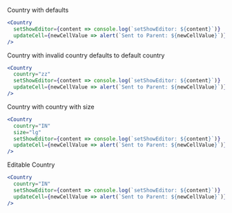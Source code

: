 Country with defaults

```jsx
<Country
  setShowEditor={content => console.log(`setShowEditor: ${content}`)}
  updateCell={newCellValue => alert(`Sent to Parent: ${newCellValue}`)}
/>
```

Country with invalid country defaults to default country

```jsx
<Country
  country="zz"
  setShowEditor={content => console.log(`setShowEditor: ${content}`)}
  updateCell={newCellValue => alert(`Sent to Parent: ${newCellValue}`)}
/>
```

Country with country with size

```jsx
<Country
  country="IN"
  size="lg"
  setShowEditor={content => console.log(`setShowEditor: ${content}`)}
  updateCell={newCellValue => alert(`Sent to Parent: ${newCellValue}`)}
/>
```

Editable Country

```jsx
<Country
  country="IN"
  setShowEditor={content => console.log(`setShowEditor: ${content}`)}
  updateCell={newCellValue => alert(`Sent to Parent: ${newCellValue}`)}
/>
```
